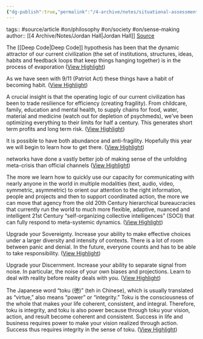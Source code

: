 ```yaml
---
{"dg-publish":true,"permalink":"/4-archive/notes/situational-assessment-right-now-jordan-hall/"}
---
```


tags:: #source/article #on/philosophy #on/society #on/sense-making 
author:: [[4 Archive/Notes/Jordan Hall\|Jordan Hall]]
[Source](https://medium.com/deep-code/situational-assessment-right-now-7d9856b562f5)

The [[Deep Code\|Deep Code]] hypothesis has been that the dynamic attractor of our current civilization (the set of institutions, structures, ideas, habits and feedback loops that keep things hanging together) is in the process of evaporation ([View Highlight](<https://instapaper.com/read/1312341354/13114185>))


As we have seen with 9/11 (Patriot Act) these things have a habit of becoming habit. ([View Highlight](<https://instapaper.com/read/1312341354/13114207>))


A crucial insight is that the operating logic of our current civilization has been to trade resilience for efficiency (creating fragility). From childcare, family, education and mental health, to supply chains for food, water, material and medicine (watch out for depletion of psychmeds), we’ve been optimizing everything to their limits for half a century. This generates short term profits and long term risk. ([View Highlight](<https://instapaper.com/read/1312341354/13114212>))


It is possible to have both abundance and anti-fragility. Hopefully this year we will begin to learn how to get there. ([View Highlight](<https://instapaper.com/read/1312341354/13114559>))


networks have done a vastly better job of making sense of the unfolding meta-crisis than official channels ([View Highlight](<https://instapaper.com/read/1312341354/13114579>))


The more we learn how to quickly use our capacity for communicating with nearly anyone in the world in multiple modalities (text, audio, video, symmetric, asymmetric) to orient our attention to the right information, people and projects and then to support coordinated action, the more we can move that agency from the old 20th Century hierarchical bureaucracies that currently run the world to much more flexible, adaptive, nuanced and intelligent 21st Century “self-organizing collective intelligences” (SOCI) that can fully respond to meta-systemic dynamics. ([View Highlight](<https://instapaper.com/read/1312341354/13114586>))


Upgrade your Sovereignty. Increase your ability to make effective choices under a larger diversity and intensity of contexts. There is a lot of room between panic and denial. In the future, everyone counts and has to be able to take responsibility. ([View Highlight](<https://instapaper.com/read/1312341354/13114593>))


Upgrade your Discernment. Increase your ability to separate signal from noise. In particular, the noise of your own biases and projections. Learn to deal with reality before reality deals with you. ([View Highlight](<https://instapaper.com/read/1312341354/13114595>))


The Japanese word “toku (徳)” (teh in Chinese), which is usually translated as “virtue,” also means “power” or “integrity.” Toku is the consciousness of the whole that makes your life coherent, consistent, and integral. Therefore, toku is integrity, and toku is also power because through toku your vision, action, and result become coherent and consistent. Success in life and business requires power to make your vision realized through action. Success thus requires integrity in the sense of toku. ([View Highlight](<https://instapaper.com/read/1312341354/13114597>))

